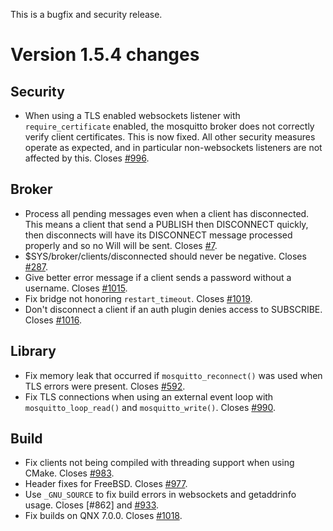 <!--
.. title: Version 1.5.4 released
.. slug: version-154-released
.. date: 2018-11-08 15:00:26 UTC+00:00
.. tags: Releases
.. category:
.. link:
.. description:
.. type: text
-->

This is a bugfix and security release.

# Version 1.5.4 changes

## Security
- When using a TLS enabled websockets listener with `require_certificate`
  enabled, the mosquitto broker does not correctly verify client certificates.
  This is now fixed. All other security measures operate as expected, and in
  particular non-websockets listeners are not affected by this. Closes [#996].

## Broker
- Process all pending messages even when a client has disconnected. This means
  a client that send a PUBLISH then DISCONNECT quickly, then disconnects will
  have its DISCONNECT message processed properly and so no Will will be sent.
  Closes [#7].
- $SYS/broker/clients/disconnected should never be negative. Closes [#287].
- Give better error message if a client sends a password without a username.
  Closes [#1015].
- Fix bridge not honoring `restart_timeout`. Closes [#1019].
- Don't disconnect a client if an auth plugin denies access to SUBSCRIBE.
  Closes [#1016].

## Library
- Fix memory leak that occurred if `mosquitto_reconnect()` was used when TLS
  errors were present. Closes [#592].
- Fix TLS connections when using an external event loop with
  `mosquitto_loop_read()` and `mosquitto_write()`. Closes [#990].

## Build
- Fix clients not being compiled with threading support when using CMake.
  Closes [#983].
- Header fixes for FreeBSD. Closes [#977].
- Use `_GNU_SOURCE` to fix build errors in websockets and getaddrinfo usage.
  Closes [#862] and [#933].
- Fix builds on QNX 7.0.0. Closes [#1018].

[#7]: https://github.com/eclipse/mosquitto/issues/7
[#287]: https://github.com/eclipse/mosquitto/issues/287
[#592]: https://github.com/eclipse/mosquitto/issues/592
[#933]: https://github.com/eclipse/mosquitto/issues/933
[#977]: https://github.com/eclipse/mosquitto/issues/977
[#983]: https://github.com/eclipse/mosquitto/issues/983
[#990]: https://github.com/eclipse/mosquitto/issues/990
[#996]: https://github.com/eclipse/mosquitto/issues/996
[#1015]: https://github.com/eclipse/mosquitto/issues/1015
[#1016]: https://github.com/eclipse/mosquitto/issues/1016
[#1018]: https://github.com/eclipse/mosquitto/issues/1018
[#1019]: https://github.com/eclipse/mosquitto/issues/1019
